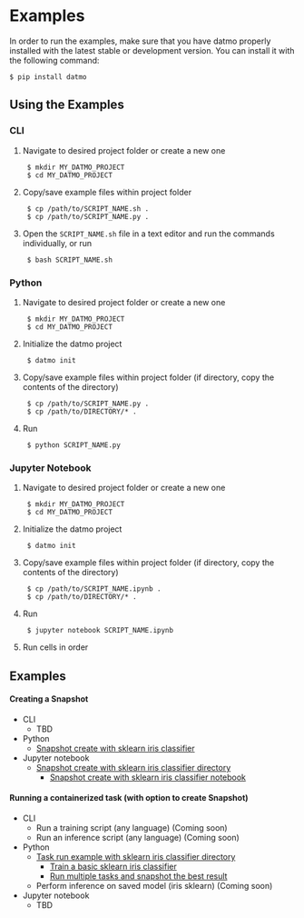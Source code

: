 # Examples

In order to run the examples, make sure that you have datmo properly installed with the latest 
stable or development version. You can install it with the following command:

```
$ pip install datmo
```

## Using the Examples
### CLI
1. Navigate to desired project folder or create a new one 

        $ mkdir MY_DATMO_PROJECT
        $ cd MY_DATMO_PROJECT

2. Copy/save example files within project folder

        $ cp /path/to/SCRIPT_NAME.sh .
        $ cp /path/to/SCRIPT_NAME.py .

3. Open the `SCRIPT_NAME.sh` file in a text editor and run the commands individually, or run

        $ bash SCRIPT_NAME.sh

### Python
1. Navigate to desired project folder or create a new one 

        $ mkdir MY_DATMO_PROJECT
        $ cd MY_DATMO_PROJECT
        
2. Initialize the datmo project

        $ datmo init

3. Copy/save example files within project folder (if directory, copy the contents of the directory)

        $ cp /path/to/SCRIPT_NAME.py .
        $ cp /path/to/DIRECTORY/* .
        
4. Run 

        $ python SCRIPT_NAME.py

### Jupyter Notebook
1. Navigate to desired project folder or create a new one 

        $ mkdir MY_DATMO_PROJECT
        $ cd MY_DATMO_PROJECT
        
2. Initialize the datmo project

        $ datmo init

3. Copy/save example files within project folder (if directory, copy the contents of the directory)

        $ cp /path/to/SCRIPT_NAME.ipynb .
        $ cp /path/to/DIRECTORY/* .
        
4. Run 

        $ jupyter notebook SCRIPT_NAME.ipynb

5. Run cells in order


## Examples
#### Creating a Snapshot
* CLI
	* TBD
* Python
	* [Snapshot create with sklearn iris classifier](https://github.com/datmo/datmo/blob/master/examples/python/snapshot_create_iris_sklearn.py)
* Jupyter notebook
	* [Snapshot create with sklearn iris classifier directory](https://github.com/datmo/datmo/blob/master/examples/jupyter_notebook/snapshot_create_iris_sklearn/)
	    * [Snapshot create with sklearn iris classifier notebook](https://github.com/datmo/datmo/blob/master/examples/jupyter_notebook/snapshot_create_iris_sklearn/snapshot_create_iris_sklearn.ipynb)

#### Running a containerized task (with option to create Snapshot)
* CLI
	* Run a training script (any language) (Coming soon)
	* Run an inference script (any language) (Coming soon)
* Python
    * [Task run example with sklearn iris classifier directory](https://github.com/datmo/datmo/blob/master/examples/python/task_run_iris_sklearn)
	    * [Train a basic sklearn iris classifier](https://github.com/datmo/datmo/blob/master/examples/python/task_run_iris_sklearn/basic_task.py)
	    * [Run multiple tasks and snapshot the best result](https://github.com/datmo/datmo/blob/master/examples/python/task_run_iris_sklearn/task_compare.py)
    * Perform inference on saved model (iris sklearn) (Coming soon)
* Jupyter notebook
    * TBD

